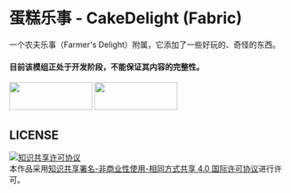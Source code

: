 # 蛋糕乐事 - CakeDelight (Fabric)
一个农夫乐事（Farmer's Delight）附属，它添加了一些好玩的、奇怪的东西。
#### 目前该模组正处于开发阶段，不能保证其内容的完整性。
<a href="https://www.modrinth.com/mod/fabric-api" target="_blank"><img src="https://i.postimg.cc/W4bxQKm4/Ol1Tcf8.png" alt="" width="149" height="50"></a>&nbsp;<a href="https://www.modrinth.com/mod/farmers-delight-fabric" target="_blank"><img src="https://i.postimg.cc/2y4HqFdJ/req-fd.png" alt="" width="149" height="50"></a>
## LICENSE
<a rel="license" href="http://creativecommons.org/licenses/by-nc-sa/4.0/"><img alt="知识共享许可协议" style="border-width:0" src="https://i.creativecommons.org/l/by-nc-sa/4.0/88x31.png" /></a><br />本作品采用<a rel="license" href="http://creativecommons.org/licenses/by-nc-sa/4.0/">知识共享署名-非商业性使用-相同方式共享 4.0 国际许可协议</a>进行许可。
